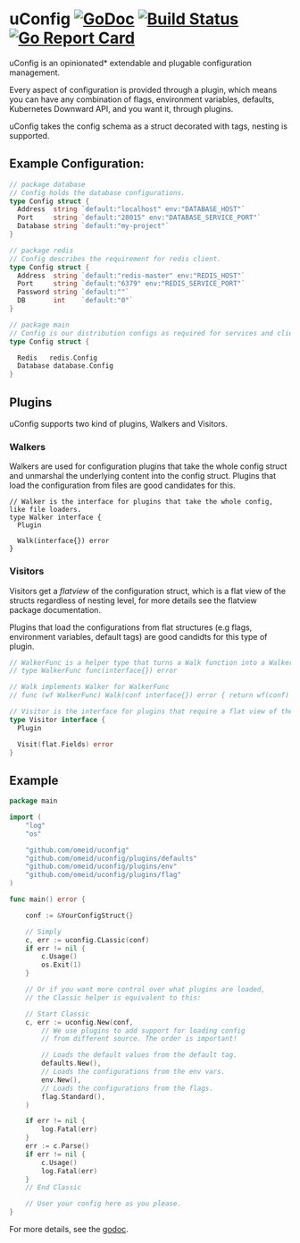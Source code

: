 # uConfig [![GoDoc](https://img.shields.io/badge/godoc-reference-blue.svg?style=flat-square)](https://godoc.org/github.com/omeid/uconfig)  [![Build Status](https://travis-ci.org/omeid/uconfig.svg?branch=master)](https://travis-ci.org/omeid/uconfig) [![Go Report Card](https://goreportcard.com/badge/github.com/omeid/uconfig)](https://goreportcard.com/report/github.com/omeid/uconfig)

uConfig is an opinionated* extendable and plugable configuration management.

Every aspect of configuration is provided through a plugin, which means you can have any combination of flags, environment variables, defaults, Kubernetes Downward API, and you want it, through plugins.


uConfig takes the config schema as a struct decorated with tags, nesting is supported.


## Example Configuration: 

```go
// package database 
// Config holds the database configurations.
type Config struct {
  Address  string `default:"localhost" env:"DATABASE_HOST"`
  Port     string `default:"28015" env:"DATABASE_SERVICE_PORT"`
  Database string `default:"my-project"`
}

// package redis
// Config describes the requirement for redis client.
type Config struct {
  Address  string `default:"redis-master" env:"REDIS_HOST"`
  Port     string `default:"6379" env:"REDIS_SERVICE_PORT"`
  Password string `default:""`
  DB       int    `default:"0"`
}

// package main
// Config is our distribution configs as required for services and clients.
type Config struct {

  Redis   redis.Config
  Database database.Config
}

```


## Plugins

uConfig supports two kind of plugins, Walkers and Visitors.

### Walkers 

Walkers are used for configuration plugins that take the whole config struct and unmarshal the underlying content into the config struct.
Plugins that load the configuration from files are good candidates for this.

```
// Walker is the interface for plugins that take the whole config, like file loaders.
type Walker interface {
  Plugin

  Walk(interface{}) error
}
```


### Visitors

Visitors get a _flatview_ of the configuration struct, which is a flat view of the structs regardless of nesting level, for more details see the flatview package documentation.

Plugins that load the configurations from flat structures (e.g flags, environment variables, default tags) are good candidts for this type of plugin.


```go
// WalkerFunc is a helper type that turns a Walk function into a Walker.
// type WalkerFunc func(interface{}) error

// Walk implements Walker for WalkerFunc
// func (wf WalkerFunc) Walk(conf interface{}) error { return wf(conf) }

// Visitor is the interface for plugins that require a flat view of the config, like flags, env vars
type Visitor interface {
  Plugin

  Visit(flat.Fields) error
}

```


## Example



```go
package main

import (
	"log"
	"os"

	"github.com/omeid/uconfig"
	"github.com/omeid/uconfig/plugins/defaults"
	"github.com/omeid/uconfig/plugins/env"
	"github.com/omeid/uconfig/plugins/flag"
)

func main() error {

	conf := &YourConfigStruct{}

	// Simply
	c, err := uconfig.CLassic(conf)
	if err != nil {
		c.Usage()
		os.Exit(1)
	}

	// Or if you want more control over what plugins are loaded,
	// the Classic helper is equivalent to this:

	// Start Classic
	c, err := uconfig.New(conf,
		// We use plugins to add support for loading config
		// from different source. The order is important!

		// Loads the default values from the default tag.
		defaults.New(),
		// Loads the configurations from the env vars.
		env.New(),
		// Loads the configurations from the flags.
		flag.Standard(),
	)

	if err != nil {
		log.Fatal(err)
	}
	err := c.Parse()
	if err != nil {
		c.Usage()
		log.Fatal(err)
	}
	// End Classic

	// User your config here as you please.
}

```

For more details, see the [godoc](https://godoc.org/github.com/omeid/uconfig).
